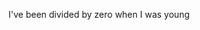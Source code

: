 I've been divided by zero when I was young

<!---
j0est4r/j0est4r is a ✨ special ✨ repository because its `README.md` (this file) appears on your GitHub profile.
You can click the Preview link to take a look at your changes.
--->
